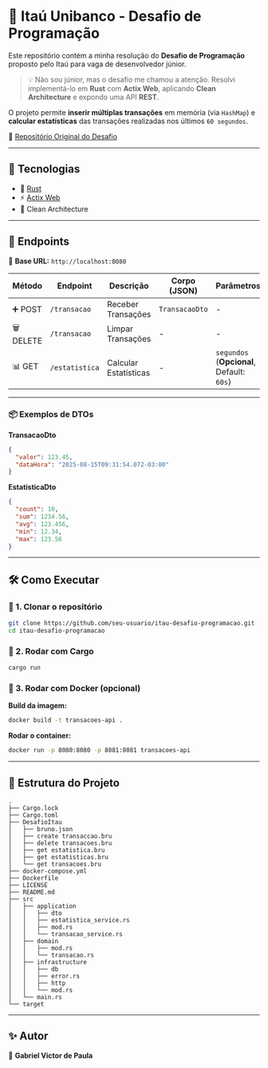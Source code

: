 # 🏦 Itaú Unibanco - Desafio de Programação

Este repositório contém a minha resolução do **Desafio de Programação** proposto pelo Itaú para vaga de desenvolvedor júnior.

> 💡 Não sou júnior, mas o desafio me chamou a atenção. Resolvi implementá-lo em **Rust** com **Actix Web**, aplicando **Clean Architecture** e expondo uma API **REST**.

O projeto permite **inserir múltiplas transações** em memória (via `HashMap`) e **calcular estatísticas** das transações realizadas nos últimos `60 segundos`.

📌 [Repositório Original do Desafio](https://github.com/rafaellins-itau/desafio-itau-vaga-99-junior)

---

## 🚀 Tecnologias

* 🦀 [Rust](https://www.rust-lang.org/)
* ⚡ [Actix Web](https://actix.rs/)
* 🧱 Clean Architecture

---

## 📡 Endpoints

🔗 **Base URL:** `http://localhost:8080`

| Método    | Endpoint       | Descrição             | Corpo (JSON)   | Parâmetros                                |
| --------- | -------------- | --------------------- | -------------- | ----------------------------------------- |
| ➕ POST    | `/transacao`   | Receber Transações    | `TransacaoDto` | -                                         |
| 🗑 DELETE | `/transacao`   | Limpar Transações     | -              | -                                         |
| 📊 GET    | `/estatistica` | Calcular Estatísticas | -              | `segundos` (**Opcional**, Default: `60s`) |

---

### 📦 Exemplos de DTOs

**TransacaoDto**

```json
{
  "valor": 123.45,
  "dataHora": "2025-08-15T09:31:54.072-03:00"
}
```

**EstatisticaDto**

```json
{
  "count": 10,
  "sum": 1234.56,
  "avg": 123.456,
  "min": 12.34,
  "max": 123.56
}
```

---

## 🛠 Como Executar

### 🔹 1. Clonar o repositório

```bash
git clone https://github.com/seu-usuario/itau-desafio-programacao.git
cd itau-desafio-programacao
```

### 🔹 2. Rodar com Cargo

```bash
cargo run
```

### 🔹 3. Rodar com Docker (opcional)

**Build da imagem:**

```bash
docker build -t transacoes-api .
```

**Rodar o container:**

```bash
docker run -p 8080:8080 -p 8081:8081 transacoes-api
```

---

## 📂 Estrutura do Projeto

```
.
├── Cargo.lock
├── Cargo.toml
├── DesafioItau
│   ├── bruno.json
│   ├── create transaccao.bru
│   ├── delete transacoes.bru
│   ├── get estatistica.bru
│   ├── get estatisticas.bru
│   └── get transacoes.bru
├── docker-compose.yml
├── Dockerfile
├── LICENSE
├── README.md
├── src
│   ├── application
│   │   ├── dto
│   │   ├── estatistica_service.rs
│   │   ├── mod.rs
│   │   └── transacao_service.rs
│   ├── domain
│   │   ├── mod.rs
│   │   └── transacao.rs
│   ├── infrastructure
│   │   ├── db
│   │   ├── error.rs
│   │   ├── http
│   │   └── mod.rs
│   └── main.rs
└── target
```

---

## ✨ Autor

👤 **Gabriel Victor de Paula**
